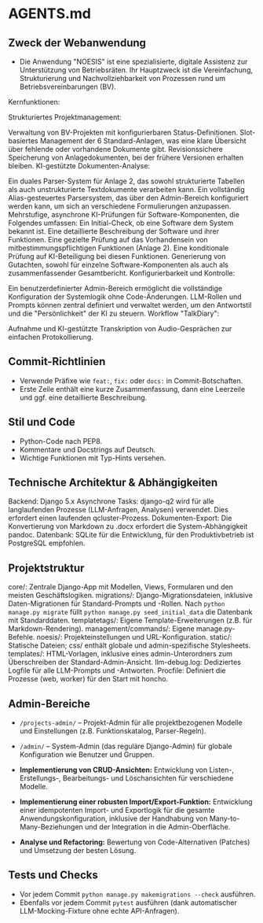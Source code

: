 # AGENTS.md

## Zweck der Webanwendung
- Die Anwendung "NOESIS" ist eine spezialisierte, digitale Assistenz zur Unterstützung von Betriebsräten. Ihr Hauptzweck ist die Vereinfachung, Strukturierung und Nachvollziehbarkeit von Prozessen rund um Betriebsvereinbarungen (BV).

Kernfunktionen:

Strukturiertes Projektmanagement:

Verwaltung von BV-Projekten mit konfigurierbaren Status-Definitionen.
Slot-basiertes Management der 6 Standard-Anlagen, was eine klare Übersicht über fehlende oder vorhandene Dokumente gibt.
Revisionssichere Speicherung von Anlagedokumenten, bei der frühere Versionen erhalten bleiben.
KI-gestützte Dokumenten-Analyse:

Ein duales Parser-System für Anlage 2, das sowohl strukturierte Tabellen als auch unstrukturierte Textdokumente verarbeiten kann.
Ein vollständig Alias-gesteuertes Parsersystem, das über den Admin-Bereich konfiguriert werden kann, um sich an verschiedene Formulierungen anzupassen.
Mehrstufige, asynchrone KI-Prüfungen für Software-Komponenten, die Folgendes umfassen:
Ein Initial-Check, ob eine Software dem System bekannt ist.
Eine detaillierte Beschreibung der Software und ihrer Funktionen.
Eine gezielte Prüfung auf das Vorhandensein von mitbestimmungspflichtigen Funktionen (Anlage 2).
Eine konditionale Prüfung auf KI-Beteiligung bei diesen Funktionen.
Generierung von Gutachten, sowohl für einzelne Software-Komponenten als auch als zusammenfassender Gesamtbericht.
Konfigurierbarkeit und Kontrolle:

Ein benutzerdefinierter Admin-Bereich ermöglicht die vollständige Konfiguration der Systemlogik ohne Code-Änderungen.
LLM-Rollen und Prompts können zentral definiert und verwaltet werden, um den Antwortstil und die "Persönlichkeit" der KI zu steuern.
Workflow "TalkDiary":

Aufnahme und KI-gestützte Transkription von Audio-Gesprächen zur einfachen Protokollierung.

## Commit-Richtlinien
- Verwende Präfixe wie `feat:`, `fix:` oder `docs:` in Commit-Botschaften.
- Erste Zeile enthält eine kurze Zusammenfassung, dann eine Leerzeile und ggf. eine detaillierte Beschreibung.

## Stil und Code
- Python-Code nach PEP8.
- Kommentare und Docstrings auf Deutsch.
- Wichtige Funktionen mit Typ-Hints versehen.

## Technische Architektur & Abhängigkeiten
Backend: Django 5.x
Asynchrone Tasks: django-q2 wird für alle langlaufenden Prozesse (LLM-Anfragen, Analysen) verwendet. Dies erfordert einen laufenden qcluster-Prozess.
Dokumenten-Export: Die Konvertierung von Markdown zu .docx erfordert die System-Abhängigkeit pandoc.
Datenbank: SQLite für die Entwicklung, für den Produktivbetrieb ist PostgreSQL empfohlen.


## Projektstruktur
core/: Zentrale Django-App mit Modellen, Views, Formularen und den meisten Geschäftslogiken.
migrations/: Django-Migrationsdateien, inklusive Daten-Migrationen für Standard-Prompts und -Rollen.
Nach `python manage.py migrate` füllt `python manage.py seed_initial_data` die Datenbank mit Standarddaten.
templatetags/: Eigene Template-Erweiterungen (z.B. für Markdown-Rendering).
management/commands/: Eigene manage.py-Befehle.
noesis/: Projekteinstellungen und URL-Konfiguration.
static/: Statische Dateien; css/ enthält globale und admin-spezifische Stylesheets.
templates/: HTML-Vorlagen, inklusive eines admin-Unterordners zum Überschreiben der Standard-Admin-Ansicht.
llm-debug.log: Dediziertes Logfile für alle LLM-Prompts und -Antworten.
Procfile: Definiert die Prozesse (web, worker) für den Start mit honcho.

## Admin-Bereiche

- `/projects-admin/` – Projekt-Admin für alle projektbezogenen Modelle und
  Einstellungen (z.B. Funktionskatalog, Parser-Regeln).
- `/admin/` – System-Admin (das reguläre Django-Admin) für globale
  Konfiguration wie Benutzer und Gruppen.


-   **Implementierung von CRUD-Ansichten:** Entwicklung von Listen-, Erstellungs-, Bearbeitungs- und Löschansichten für verschiedene Modelle.

-   **Implementierung einer robusten Import/Export-Funktion:** Entwicklung einer idempotenten Import- und Exportlogik für die gesamte Anwendungskonfiguration, inklusive der Handhabung von Many-to-Many-Beziehungen und der Integration in die Admin-Oberfläche.
-   **Analyse und Refactoring:** Bewertung von Code-Alternativen (Patches) und Umsetzung der besten Lösung.

## Tests und Checks
- Vor jedem Commit `python manage.py makemigrations --check` ausführen.
- Ebenfalls vor jedem Commit `pytest` ausführen (dank automatischer LLM-Mocking-Fixture ohne echte API-Anfragen).

